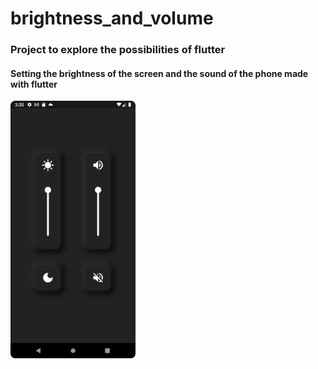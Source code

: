 # brightness_and_volume

### Project to explore the possibilities of flutter

#### Setting the brightness of the screen and the sound of the phone made with flutter

<img src="https://github.com/dissyCRZ/brightness_and_volume_settings/blob/main/screenshots/screenshot.png" width="200" />
